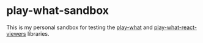 # play-what-sandbox

This is my personal sandbox for testing the [play-what](https://github.com/dan9418/play-what) and [play-what-react-viewers](https://github.com/dan9418/play-what-react-viewers) libraries.